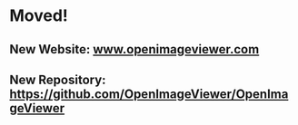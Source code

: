 # Moved!
## New Website: www.openimageviewer.com
## New Repository: https://github.com/OpenImageViewer/OpenImageViewer
